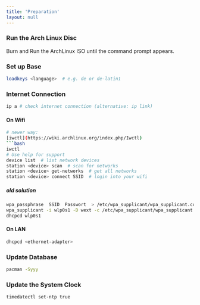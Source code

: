 ```yaml
---
title: 'Preparation'
layout: null
---
```


### Run the Arch Linux Disc

Burn and Run the ArchLinux ISO until the command prompt appears.

### Set up Base

```bash
loadkeys <language>  # e.g. de or de-latin1
```

### Internet Connection

```bash
ip a # check internet connection (alternative: ip link)
```

#### On Wifi

```bash
# newer way:
[iwctl](https://wiki.archlinux.org/index.php/Iwctl)
```bash
iwctl
# Use help for support
device list  # list network devices
station <device> scan  # scan for networks
station <device> get-networks  # get all networks
station <device> connect SSID  # login into your wifi
```

##### old solution

```bash
wpa_passphrase  SSID  Passwort  > /etc/wpa_supplicant/wpa_supplicant.conf
wpa_supplicant -i wlp0s1 -D wext -c /etc/wpa_supplicant/wpa_supplicant.conf -B
dhcpcd wlp0s1
```

#### On LAN

```bash
dhcpcd <ethernet-adapter>
```

### Update Database

```bash
pacman -Syyy
```

### Update the System Clock

```bash
timedatectl set-ntp true
```
